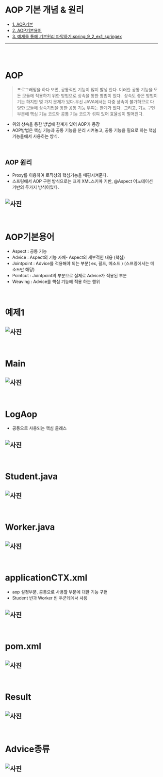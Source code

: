 # AOP 기본 개념 & 원리

* [1. AOP기본](#AOP)
* [2. AOP기본용어](#AOP기본용어)
* [3. 예제를 통해 기본원리 파악하기:spring_9_2_ex1_springex](#예제1)

<hr/>

<br/>
<br/>

# AOP

> 프로그래밍을 하다 보면, 공통적인 기능이 많이 발생 한다. 이러한 공통 기능을 모든 모듈에 적용하기 위한 방법으로 상속을 통한 방법이 있다.
  상속도 좋은 방법이기는 하지만 몇 가지 문제가 있다.우선 JAVA에서는 다중 상속이 불가하므로 다양한 모듈에 상속기법을 통한 공통 기능 부여는 한계가 있다.
  그리고, 기능 구현부분에 핵심 기능 코드와 공통 기능 코드가 섞여 있어 효율성이 떨어진다.
- 위의 상속을 통한 방법에 한계가 있어 AOP가 등장
- AOP방법은 핵심 기능과 공통 기능을 분리 시켜놓고, 공통 기능을 필요로 하는 핵심 기능들에서 사용하는 방식.


<br/>

## AOP 원리
- Proxy를 이용하여 로직상의 핵심기능을 매핑시켜준다.
- 스프링에서 AOP 구현 방식으로는 크게 XML스키마 기반, @Aspect 어노테이션 기반의 두가지 방식이있다.
## ![사진](https://github.com/leedongjoon121/SpringFramework_study/blob/lecture11/document_img/theory1.PNG?raw=true)

<br/>

# AOP기본용어
- Aspect : 공통 기능
- Advice : Aspect의 기능 자체- Aspect의 세부적인 내용 (핵심)
- Jointpoint : Advice를 적용해야 되는 부분( ex, 필드, 메소드 ) (스프링에서는 메소드만 해당)
- Pointcut : Jointpoint의 부분으로 실제로 Advice가 적용된 부분
- Weaving : Advice를 핵심 기능에 적용 하는 행위

<br/>

# 예제1
## ![사진](https://github.com/leedongjoon121/SpringFramework_study/blob/lecture11/document_img/theory_AOP2.PNG?raw=true)

<br/>

# Main
## ![사진](https://github.com/leedongjoon121/SpringFramework_study/blob/lecture11/document_img/main.PNG?raw=true)


<br/>

# LogAop 
- 공통으로 사용되는 핵심 클래스
## ![사진](https://github.com/leedongjoon121/SpringFramework_study/blob/lecture11/document_img/LogAop.PNG?raw=true)

<br/>

# Student.java
## ![사진](https://github.com/leedongjoon121/SpringFramework_study/blob/lecture11/document_img/Student.PNG?raw=true)

<br/>

# Worker.java
## ![사진](https://github.com/leedongjoon121/SpringFramework_study/blob/lecture11/document_img/Worker.PNG?raw=true)

<br/>

# applicationCTX.xml
- aop 설정부분, 공통으로 사용할 부분에 대한 기능 구현
- Student 빈과 Worker 빈 두군데에서 사용
## ![사진](https://github.com/leedongjoon121/SpringFramework_study/blob/lecture11/document_img/applicationCTX_xml.PNG?raw=true)

<br/>

# pom.xml
## ![사진](https://github.com/leedongjoon121/SpringFramework_study/blob/lecture11/document_img/pom_xml.PNG?raw=true)

<br/>

# Result
## ![사진](https://github.com/leedongjoon121/SpringFramework_study/blob/lecture11/document_img/result.PNG?raw=true)


<br/>

# Advice종류
## ![사진](https://github.com/leedongjoon121/SpringFramework_study/blob/lecture11/document_img/theory_AOP3.PNG?raw=true)
